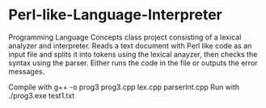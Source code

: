 # Perl-like-Language-Interpreter
Programming Language Concepts class project consisting of a lexical analyzer and interpreter.
Reads a text document with Perl like code as an input file and splits it into tokens using the lexical anayzer, then checks the syntax using the parser.
Either runs the code in the file or outputs the error messages.

Compile with g++ -o prog3 prog3.cpp lex.cpp parserInt.cpp
Run with ./prog3.exe test1.txt
